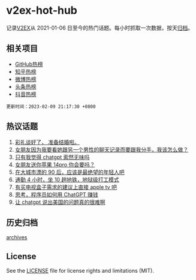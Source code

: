 # v2ex-hot-hub

 记录[V2EX](https://www.v2ex.com/)从 2021-01-06 日至今的热门话题。每小时抓取一次数据，按天[归档](archives)。
 
 ## 相关项目

- [GitHub热榜](https://github.com/lonnyzhang423/github-hot-hub)
- [知乎热榜](https://github.com/lonnyzhang423/zhihu-hot-hub)
- [微博热榜](https://github.com/lonnyzhang423/weibo-hot-hub)
- [头条热榜](https://github.com/lonnyzhang423/toutiao-hot-hub)
- [抖音热榜](https://github.com/lonnyzhang423/douyin-hot-hub)


 `更新时间：2023-02-09 21:17:30 +0800`

## 热议话题

1. [彩礼谈好了， 准备结婚啦。](https://www.v2ex.com/t/914496)
1. [女朋友因为我要看她跟另一个男性的聊天记录而要跟我分手，我该怎么做？](https://www.v2ex.com/t/914624)
1. [只有我觉得 chatgpt 索然无味吗](https://www.v2ex.com/t/914410)
1. [女朋友送你苹果 14pro 你会要吗？](https://www.v2ex.com/t/914489)
1. [在大城市漂的 90 后，应该是最绝望的年轻人吧](https://www.v2ex.com/t/914439)
1. [通勤 4 小时，坐 10 趟地铁，地狱级打工模式](https://www.v2ex.com/t/914566)
1. [有买电视盒子需求的建议上直接 apple tv 吧](https://www.v2ex.com/t/914472)
1. [思考，程序员如何用 ChatGPT 赚钱](https://www.v2ex.com/t/914460)
1. [让 chatgpt 说出美国的问题真的很难啊](https://www.v2ex.com/t/914487)

## 历史归档

[archives](archives)

## License

See the [LICENSE](LICENSE) file for license rights and limitations (MIT).
